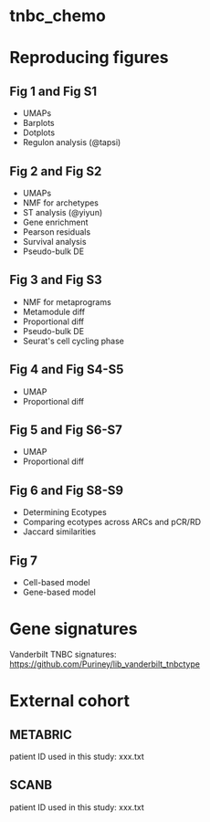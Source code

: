 # tnbc_chemo

# Reproducing figures
## Fig 1 and Fig S1
- UMAPs
- Barplots
- Dotplots
- Regulon analysis (@tapsi)
  
## Fig 2 and Fig S2
- UMAPs
- NMF for archetypes
- ST analysis (@yiyun)
- Gene enrichment
- Pearson residuals
- Survival analysis
- Pseudo-bulk DE

## Fig 3 and Fig S3
- NMF for metaprograms
- Metamodule diff
- Proportional diff
- Pseudo-bulk DE
- Seurat's cell cycling phase
  
## Fig 4 and Fig S4-S5 
- UMAP
- Proportional diff
  
## Fig 5 and Fig S6-S7
- UMAP
- Proportional diff
  
## Fig 6 and Fig S8-S9
- Determining Ecotypes
- Comparing ecotypes across ARCs and pCR/RD
- Jaccard similarities
   
## Fig 7
- Cell-based model
- Gene-based model
  

# Gene signatures

Vanderbilt TNBC signatures: https://github.com/Puriney/lib_vanderbilt_tnbctype

# External cohort

## METABRIC
patient ID used in this study: xxx.txt

## SCANB
patient ID used in this study: xxx.txt

